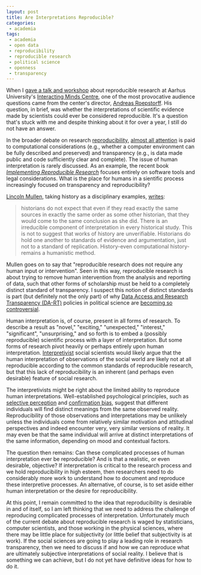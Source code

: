 ```yaml
---
layout: post
title: Are Interpretations Reproducible?
categories:
 - academia
tags:
 - academia
 - open data
 - reproducibility
 - reproducible research
 - political science
 - openness
 - transparency
---
```


When I [gave a talk and workshop](http://interactingminds.au.dk/events/single-events/artikel/reproducible-research-what-why-and-how/) about reproducible research at Aarhus University's [Interacting Minds Centre](http://interactingminds.au.dk/), one of the most provocative audience questions came from the center's director, [Andreas Roepstorff](http://pure.au.dk/portal/en/etnoroep@hum.au.dk). His question, in brief, was whether the interpretations of scientific evidence made by scientists could ever be considered reproducible. It's a question that's stuck with me and despite thinking about it for over a year, I still do not have an answer.

In the broader debate on research [reproducibility](http://thomasleeper.com/2015/05/open-science-language/), [almost all attention](http://stats.stackexchange.com/questions/14999/how-are-we-defining-reproducible-research) is paid to computational considerations (e.g., whether a computer environment can be fully described and preserved) and transparency (e.g., is data made public and code sufficiently clear and complete). The issue of human interpretation is rarely discussed. As an example, the recent book [*Implementing Reproducible Research*](https://books.google.co.uk/books?id=JcmSAwAAQBAJ&dq=reproducible+research+human+interpretation&source=gbs_navlinks_s) focuses entirely on software tools and legal considerations. What is the place for humans in a sientific process increasingly focused on transparency and reproducibility?

[Lincoln Mullen](http://lincolnmullen.com/), taking history as a disciplinary examples, [writes](http://lincolnmullen.com/projects/dh-r/reproducible.html):

> historians do not expect that even if they read exactly the same sources in exactly the same order as some other historian, that they would come to the same conclusion as she did. There is an irreducible component of interpretation in every historical study. This is not to suggest that works of history are unverifiable. Historians do hold one another to standards of evidence and argumentation, just not to a standard of replication. History-even computational history-remains a humanistic method.

Mullen goes on to say that "reproducible research does not require any human input or intervention". Seen in this way, reproducible research is about trying to remove human intervention from the analysis and reporting of data, such that other forms of scholarship must be held to a completely distinct standard of transparency. I suspect this notion of distinct standards is part (but definitely not the only part) of why [Data Access and Research Transparency (DA-RT)](http://www.dartstatement.org/) policies in political science are [becoming so controversial](http://dialogueondart.org/).

Human interpretation is, of course, present in all forms of research. To describe a result as "novel," "exciting," "unexpected," "interest," "significant", "unsurprising," and so forth is to embed a (possibly reproducible) scientific process with a layer of interpretation. But some forms of research pivot heavily or perhaps entirely upon human interpretation. [Interpretivist](https://en.wikipedia.org/wiki/Antipositivism) social scientists would likely argue that the human interpretation of observations of the social world are likely not at all reproducible according to the common standards of reproducible research, but that this lack of reproducibility is an inherent (and perhaps even desirable) feature of social research.

The interpretivists might be right about the limited ability to reproduce human interpretations. Well-established psychological principles, such as [selective perception](https://en.wikipedia.org/wiki/Selective_perception) and [confirmation bias](https://en.wikipedia.org/wiki/Confirmation_bias), suggest that different individuals will find distinct meanings from the same observed reality. Reproducibility of those observations and interpretations may be unlikely unless the individuals come from relatively similar motivation and attitudinal perspectives and indeed encounter very, very similar versions of reality. It may even be that the same individual will arrive at distinct interpretations of the same information, depending on mood and contextual factors.

The question then remains: Can these complicated processes of human interpretation ever be reproducible? And is that a realistic, or even desirable, objective? If interpretation is critical to the research process and we hold reproducibility in high esteem, then researchers need to do considerably more work to understand how to document and reproduce these interpretive processes. An alternative, of course, is to set aside either human interpretation or the desire for reproducibility. 

At this point, I remain committed to the idea that reproducibility is desirable in and of itself, so I am left thinking that we need to address the challenge of reproducing complicated processes of interpretation. Unfortunately much of the current debate about reproducible research is waged by statisticians, computer scientists, and those working in the physical sciences, where there may be little place for subjectivity (or little belief that subjectivity is at work). If the social sciences are going to play a leading role in research transparency, then we need to discuss if and how we can reproduce what are ultimately subjective interpretations of social reality. I believe that is something we can achieve, but I do not yet have definitive ideas for how to do it.
